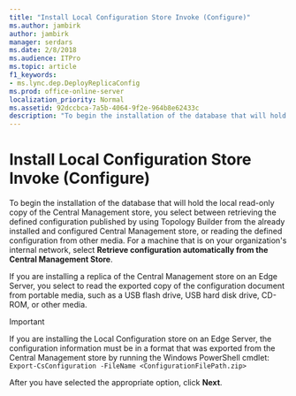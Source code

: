 ```yaml
---
title: "Install Local Configuration Store Invoke (Configure)"
ms.author: jambirk
author: jambirk
manager: serdars
ms.date: 2/8/2018
ms.audience: ITPro
ms.topic: article
f1_keywords:
- ms.lync.dep.DeployReplicaConfig
ms.prod: office-online-server
localization_priority: Normal
ms.assetid: 92dccbca-7a5b-4064-9f2e-964b8e62433c
description: "To begin the installation of the database that will hold the local read-only copy of the Central Management store, you select between retrieving the defined configuration published by using Topology Builder from the already installed and configured Central Management store, or reading the defined configuration from other media. For a machine that is on your organization's internal network, select Retrieve configuration automatically from the Central Management Store."
---
```


# Install Local Configuration Store Invoke (Configure)
 
To begin the installation of the database that will hold the local read-only copy of the Central Management store, you select between retrieving the defined configuration published by using Topology Builder from the already installed and configured Central Management store, or reading the defined configuration from other media. For a machine that is on your organization's internal network, select **Retrieve configuration automatically from the Central Management Store**.
  
If you are installing a replica of the Central Management store on an Edge Server, you select to read the exported copy of the configuration document from portable media, such as a USB flash drive, USB hard disk drive, CD-ROM, or other media. 
  
> [!IMPORTANT]
> If you are installing the Local Configuration store on an Edge Server, the configuration information must be in a format that was exported from the Central Management store by running the Windows PowerShell cmdlet:  `Export-CsConfiguration -FileName <ConfigurationFilePath.zip>`
  
After you have selected the appropriate option, click **Next**.
  

